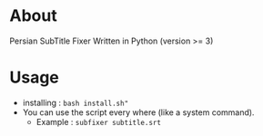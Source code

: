 # About
Persian SubTitle Fixer Written in Python (version >= 3)
# Usage
- installing : ``` bash install.sh" ```
- You can use the script every where (like a system command).  
    - Example : ``` subfixer subtitle.srt ```
    